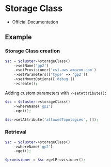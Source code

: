 # Storage Class

- [Official Documentation](https://kubernetes.io/docs/concepts/storage/storage-classes/)

## Example

### Storage Class creation

```php
$sc = $cluster->storageClass()
    ->setName('gp2')
    ->setProvisioner('csi.aws.amazon.com')
    ->setParameters(['type' => 'gp2'])
    ->setMountOptions(['debug'])
    ->create();
```

Adding custom parameters with `->setAttribute()`:

```php
$sc = $cluster->storageClass()
    ->whereName('gp2')
    ->get();

$sc->setAttribute('allowedTopologies', []);
```

### Retrieval

```php
$sc = $cluster->storageClass()
    ->whereName('gp2')
    ->get();

$provisioner = $sc->getProvisioner();
```
